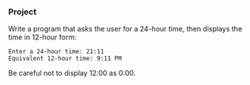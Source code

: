 ### Project

Write a program that asks the user for a 24-hour time, then displays the time in 12-hour form:

```
Enter a 24-hour time: 21:11
Equivalent 12-hour time: 9:11 PM
```

Be careful not to display 12:00 as 0:00.
